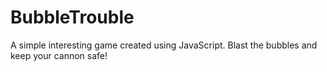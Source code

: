 # BubbleTrouble
A simple interesting game created using JavaScript. Blast the bubbles and keep your cannon safe! 
